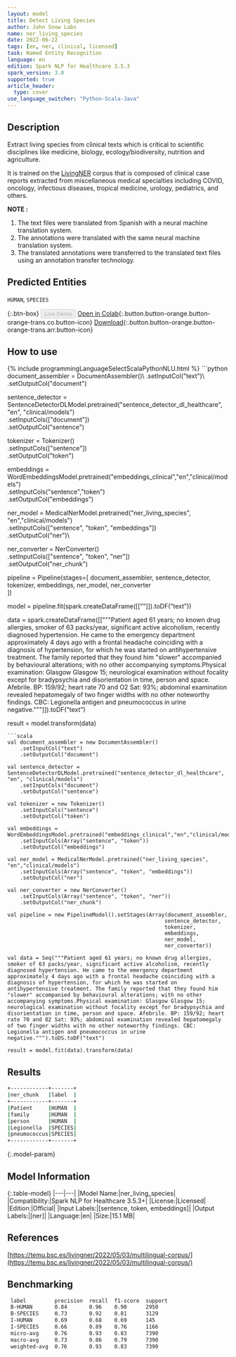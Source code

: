 ```yaml
---
layout: model
title: Detect Living Species
author: John Snow Labs
name: ner_living_species
date: 2022-06-22
tags: [en, ner, clinical, licensed]
task: Named Entity Recognition
language: en
edition: Spark NLP for Healthcare 3.5.3
spark_version: 3.0
supported: true
article_header:
  type: cover
use_language_switcher: "Python-Scala-Java"
---
```


## Description

Extract living species from clinical texts which is critical to scientific disciplines like medicine, biology, ecology/biodiversity, nutrition and agriculture.

It is trained on the [LivingNER](https://temu.bsc.es/livingner/2022/05/03/multilingual-corpus/) corpus that is composed of clinical case reports extracted from miscellaneous medical specialties including COVID, oncology, infectious diseases, tropical medicine, urology, pediatrics, and others.

**NOTE :**
1.	The text files were translated from Spanish with a neural machine translation system.
2.	The annotations were translated with the same neural machine translation system.
3.	The translated annotations were transferred to the translated text files using an annotation transfer technology.

## Predicted Entities

`HUMAN`, `SPECIES`

{:.btn-box}
<button class="button button-orange" disabled>Live Demo</button>
[Open in Colab](https://colab.research.google.com/github/JohnSnowLabs/spark-nlp-workshop/blob/master/tutorials/Certification_Trainings/Healthcare/1.Clinical_Named_Entity_Recognition_Model.ipynb){:.button.button-orange.button-orange-trans.co.button-icon}
[Download](https://s3.amazonaws.com/auxdata.johnsnowlabs.com/clinical/models/ner_living_species_en_3.5.3_3.0_1655888659088.zip){:.button.button-orange.button-orange-trans.arr.button-icon}

## How to use



<div class="tabs-box" markdown="1">
{% include programmingLanguageSelectScalaPythonNLU.html %}
```python
document_assembler = DocumentAssembler()\
    .setInputCol("text")\
    .setOutputCol("document")

sentence_detector = SentenceDetectorDLModel.pretrained("sentence_detector_dl_healthcare", "en", "clinical/models")\
    .setInputCols(["document"])\
    .setOutputCol("sentence")

tokenizer = Tokenizer() \
    .setInputCols(["sentence"])\
    .setOutputCol("token")

embeddings = WordEmbeddingsModel.pretrained("embeddings_clinical","en","clinical/models")\
    .setInputCols("sentence","token")\
    .setOutputCol("embeddings")

ner_model = MedicalNerModel.pretrained("ner_living_species", "en","clinical/models")\
    .setInputCols(["sentence", "token", "embeddings"])\
    .setOutputCol("ner")\

ner_converter = NerConverter()\
    .setInputCols(["sentence", "token", "ner"])\
    .setOutputCol("ner_chunk")

pipeline = Pipeline(stages=[
    document_assembler, 
    sentence_detector,
    tokenizer,
    embeddings,
    ner_model,
    ner_converter   
    ])

model = pipeline.fit(spark.createDataFrame([[""]]).toDF("text"))

data = spark.createDataFrame([["""Patient aged 61 years; no known drug allergies, smoker of 63 packs/year, significant active alcoholism, recently diagnosed hypertension. He came to the emergency department approximately 4 days ago with a frontal headache coinciding with a diagnosis of hypertension, for which he was started on antihypertensive treatment. The family reported that they found him "slower" accompanied by behavioural alterations; with no other accompanying symptoms.Physical examination: Glasgow Glasgow 15; neurological examination without focality except for bradypsychia and disorientation in time, person and space. Afebrile. BP: 159/92; heart rate 70 and O2 Sat: 93%; abdominal examination revealed hepatomegaly of two finger widths with no other noteworthy findings. CBC: Legionella antigen and pneumococcus in urine negative."""]]).toDF("text")

result = model.transform(data)
```
```scala
val document_assembler = new DocumentAssembler()
    .setInputCol("text")
    .setOutputCol("document")

val sentence_detector = SentenceDetectorDLModel.pretrained("sentence_detector_dl_healthcare", "en", "clinical/models")
    .setInputCols("document")
    .setOutputCol("sentence")

val tokenizer = new Tokenizer()
    .setInputCols("sentence")
    .setOutputCol("token")

val embeddings = WordEmbeddingsModel.pretrained("embeddings_clinical","en","clinical/models")
    .setInputCols(Array("sentence", "token"))
    .setOutputCol("embeddings")

val ner_model = MedicalNerModel.pretrained("ner_living_species", "en","clinical/models")
    .setInputCols(Array("sentence", "token", "embeddings"))
    .setOutputCol("ner")

val ner_converter = new NerConverter()
    .setInputCols(Array("sentence", "token", "ner"))
    .setOutputCol("ner_chunk")

val pipeline = new PipelineModel().setStages(Array(document_assembler, 
                                                  sentence_detector,
                                                  tokenizer,
                                                  embeddings,
                                                  ner_model,
                                                  ner_converter))

val data = Seq("""Patient aged 61 years; no known drug allergies, smoker of 63 packs/year, significant active alcoholism, recently diagnosed hypertension. He came to the emergency department approximately 4 days ago with a frontal headache coinciding with a diagnosis of hypertension, for which he was started on antihypertensive treatment. The family reported that they found him "slower" accompanied by behavioural alterations; with no other accompanying symptoms.Physical examination: Glasgow Glasgow 15; neurological examination without focality except for bradypsychia and disorientation in time, person and space. Afebrile. BP: 159/92; heart rate 70 and O2 Sat: 93%; abdominal examination revealed hepatomegaly of two finger widths with no other noteworthy findings. CBC: Legionella antigen and pneumococcus in urine negative.""").toDS.toDF("text")

result = model.fit(data).transform(data)
```
</div>

## Results

```bash
+------------+-------+
|ner_chunk   |label  |
+------------+-------+
|Patient     |HUMAN  |
|family      |HUMAN  |
|person      |HUMAN  |
|Legionella  |SPECIES|
|pneumococcus|SPECIES|
+------------+-------+
```

{:.model-param}
## Model Information

{:.table-model}
|---|---|
|Model Name:|ner_living_species|
|Compatibility:|Spark NLP for Healthcare 3.5.3+|
|License:|Licensed|
|Edition:|Official|
|Input Labels:|[sentence, token, embeddings]|
|Output Labels:|[ner]|
|Language:|en|
|Size:|15.1 MB|

## References

[https://temu.bsc.es/livingner/2022/05/03/multilingual-corpus/](https://temu.bsc.es/livingner/2022/05/03/multilingual-corpus/)

## Benchmarking

```bash
 label         precision  recall  f1-score  support 
 B-HUMAN       0.84       0.96    0.90      2950    
 B-SPECIES     0.73       0.92    0.81      3129    
 I-HUMAN       0.69       0.68    0.69      145     
 I-SPECIES     0.66       0.89    0.76      1166    
 micro-avg     0.76       0.93    0.83      7390    
 macro-avg     0.73       0.86    0.79      7390    
 weighted-avg  0.76       0.93    0.83      7390 
```